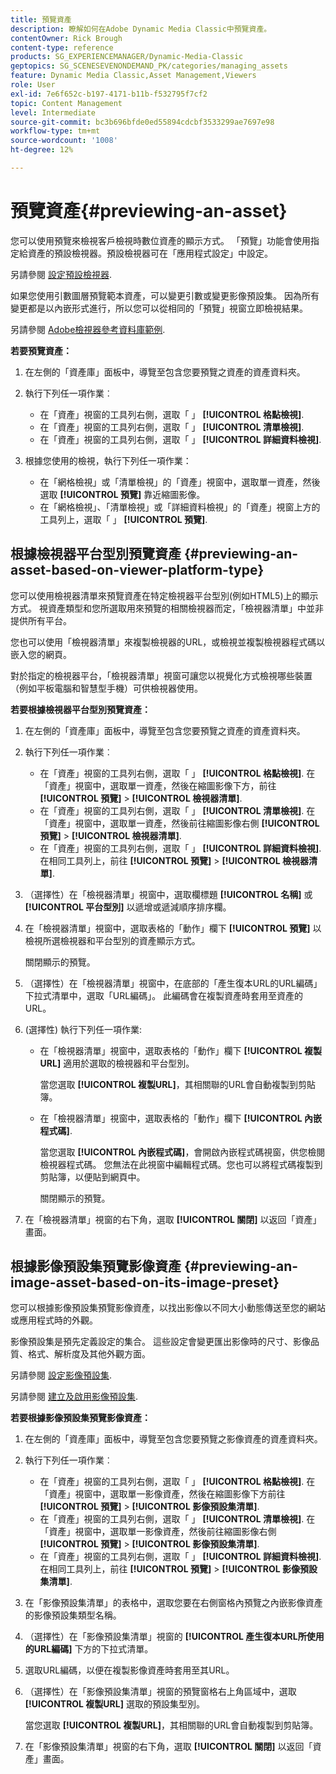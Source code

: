 ```yaml
---
title: 預覽資產
description: 瞭解如何在Adobe Dynamic Media Classic中預覽資產。
contentOwner: Rick Brough
content-type: reference
products: SG_EXPERIENCEMANAGER/Dynamic-Media-Classic
geptopics: SG_SCENESEVENONDEMAND_PK/categories/managing_assets
feature: Dynamic Media Classic,Asset Management,Viewers
role: User
exl-id: 7e6f652c-b197-4171-b11b-f532795f7cf2
topic: Content Management
level: Intermediate
source-git-commit: bc3b696bfde0ed55894cdcbf3533299ae7697e98
workflow-type: tm+mt
source-wordcount: '1008'
ht-degree: 12%

---
```


# 預覽資產{#previewing-an-asset}

您可以使用預覽來檢視客戶檢視時數位資產的顯示方式。 「預覽」功能會使用指定給資產的預設檢視器。預設檢視器可在「應用程式設定」中設定。

另請參閱 [設定預設檢視器](application-setup.md#configuring_default_viewers).

如果您使用引數圖層預覽範本資產，可以變更引數或變更影像預設集。 因為所有變更都是以內嵌形式進行，所以您可以從相同的「預覽」視窗立即檢視結果。

另請參閱 [Adobe檢視器參考資料庫範例](https://landing.adobe.com/en/na/dynamic-media/ctir-2755/live-demos.html).

**若要預覽資產：**

1. 在左側的「資產庫」面板中，導覽至包含您要預覽之資產的資產資料夾。
1. 執行下列任一項作業︰

   * 在「資產」視窗的工具列右側，選取「 」 **[!UICONTROL 格點檢視]**.
   * 在「資產」視窗的工具列右側，選取「 」 **[!UICONTROL 清單檢視]**.
   * 在「資產」視窗的工具列右側，選取「 」 **[!UICONTROL 詳細資料檢視]**.

1. 根據您使用的檢視，執行下列任一項作業：

   * 在「網格檢視」或「清單檢視」的「資產」視窗中，選取單一資產，然後選取 **[!UICONTROL 預覽]** 靠近縮圖影像。
   * 在「網格檢視」、「清單檢視」或「詳細資料檢視」的「資產」視窗上方的工具列上，選取「 」 **[!UICONTROL 預覽]**.

## 根據檢視器平台型別預覽資產 {#previewing-an-asset-based-on-viewer-platform-type}

您可以使用檢視器清單來預覽資產在特定檢視器平台型別(例如HTML5)上的顯示方式。 視資產類型和您所選取用來預覽的相關檢視器而定，「檢視器清單」中並非提供所有平台。

您也可以使用「檢視器清單」來複製檢視器的URL，或檢視並複製檢視器程式碼以嵌入您的網頁。

對於指定的檢視器平台，「檢視器清單」視窗可讓您以視覺化方式檢視哪些裝置（例如平板電腦和智慧型手機）可供檢視器使用。

**若要根據檢視器平台型別預覽資產：**

1. 在左側的「資產庫」面板中，導覽至包含您要預覽之資產的資產資料夾。
1. 執行下列任一項作業︰

   * 在「資產」視窗的工具列右側，選取「 」 **[!UICONTROL 格點檢視]**. 在「資產」視窗中，選取單一資產，然後在縮圖影像下方，前往 **[!UICONTROL 預覽]** > **[!UICONTROL 檢視器清單]**.
   * 在「資產」視窗的工具列右側，選取「 」 **[!UICONTROL 清單檢視]**. 在「資產」視窗中，選取單一資產，然後前往縮圖影像右側 **[!UICONTROL 預覽]** > **[!UICONTROL 檢視器清單]**.
   * 在「資產」視窗的工具列右側，選取「 」 **[!UICONTROL 詳細資料檢視]**. 在相同工具列上，前往 **[!UICONTROL 預覽]** > **[!UICONTROL 檢視器清單]**.

1. （選擇性）在「檢視器清單」視窗中，選取欄標題 **[!UICONTROL 名稱]** 或 **[!UICONTROL 平台型別]** 以遞增或遞減順序排序欄。
1. 在「檢視器清單」視窗中，選取表格的「動作」欄下 **[!UICONTROL 預覽]** 以檢視所選檢視器和平台型別的資產顯示方式。

   關閉顯示的預覽。

1. （選擇性）在「檢視器清單」視窗中，在底部的「產生復本URL的URL編碼」下拉式清單中，選取「URL編碼」。 此編碼會在複製資產時套用至資產的URL。
1. (選擇性) 執行下列任一項作業:

   * 在「檢視器清單」視窗中，選取表格的「動作」欄下 **[!UICONTROL 複製URL]** 適用於選取的檢視器和平台型別。

     當您選取 **[!UICONTROL 複製URL]**，其相關聯的URL會自動複製到剪貼簿。

   * 在「檢視器清單」視窗中，選取表格的「動作」欄下 **[!UICONTROL 內嵌程式碼]**.

     當您選取 **[!UICONTROL 內嵌程式碼]**，會開啟內嵌程式碼視窗，供您檢閱檢視器程式碼。 您無法在此視窗中編輯程式碼。您也可以將程式碼複製到剪貼簿，以便貼到網頁中。

     關閉顯示的預覽。

1. 在「檢視器清單」視窗的右下角，選取 **[!UICONTROL 關閉]** 以返回「資產」畫面。

## 根據影像預設集預覽影像資產 {#previewing-an-image-asset-based-on-its-image-preset}

您可以根據影像預設集預覽影像資產，以找出影像以不同大小動態傳送至您的網站或應用程式時的外觀。

影像預設集是預先定義設定的集合。 這些設定會變更匯出影像時的尺寸、影像品質、格式、解析度及其他外觀方面。

另請參閱 [設定影像預設集](setting-image-presets.md#setting_up_image_presets).

另請參閱 [建立及啟用影像預設集](creating-enabling-image-presets.md#creating_and_enabling_image_presets).

**若要根據影像預設集預覽影像資產：**

1. 在左側的「資產庫」面板中，導覽至包含您要預覽之影像資產的資產資料夾。
1. 執行下列任一項作業︰

   * 在「資產」視窗的工具列右側，選取「 」 **[!UICONTROL 格點檢視]**. 在「資產」視窗中，選取單一影像資產，然後在縮圖影像下方前往 **[!UICONTROL 預覽]** > **[!UICONTROL 影像預設集清單]**.
   * 在「資產」視窗的工具列右側，選取「 」 **[!UICONTROL 清單檢視]**. 在「資產」視窗中，選取單一影像資產，然後前往縮圖影像右側 **[!UICONTROL 預覽]** > **[!UICONTROL 影像預設集清單]**.
   * 在「資產」視窗的工具列右側，選取「 」 **[!UICONTROL 詳細資料檢視]**. 在相同工具列上，前往 **[!UICONTROL 預覽]** > **[!UICONTROL 影像預設集清單]**.

1. 在「影像預設集清單」的表格中，選取您要在右側窗格內預覽之內嵌影像資產的影像預設集類型名稱。
1. （選擇性）在「影像預設集清單」視窗的 **[!UICONTROL 產生復本URL所使用的URL編碼]** 下方的下拉式清單。
1. 選取URL編碼，以便在複製影像資產時套用至其URL。
1. （選擇性）在「影像預設集清單」視窗的預覽窗格右上角區域中，選取 **[!UICONTROL 複製URL]** 選取的預設集型別。

   當您選取 **[!UICONTROL 複製URL]**，其相關聯的URL會自動複製到剪貼簿。

1. 在「影像預設集清單」視窗的右下角，選取 **[!UICONTROL 關閉]** 以返回「資產」畫面。
